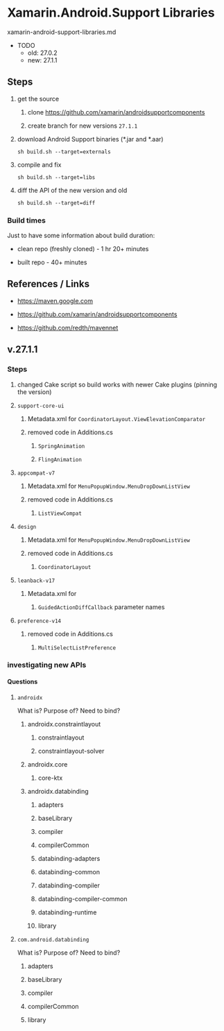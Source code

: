 # Xamarin.Android.Support Libraries

xamarin-android-support-libraries.md

*   TODO
    *   old: 27.0.2
    *   new: 27.1.1

## Steps

1. get the source

   1. clone https://github.com/xamarin/androidsupportcomponents
   
   2. create branch for new versions `27.1.1`
   
2. download Android Support binaries (*.jar and *.aar)

   `sh build.sh --target=externals`
   
3. compile and fix

   `sh build.sh --target=libs`

4. diff the API of the new version and old

   `sh build.sh --target=diff`


### Build times

Just to have some information about build duration:

*   clean repo (freshly cloned) - 1 hr 20+ minutes

*   built repo - 40+ minutes

## References / Links

*   https://maven.google.com

*   https://github.com/xamarin/androidsupportcomponents

*   https://github.com/redth/mavennet


## v.27.1.1

### Steps

1.  changed Cake script so build works with newer Cake plugins (pinning the version)

2.  `support-core-ui`

    1.  Metadata.xml for `CoordinatorLayout.ViewElevationComparator`
    
    2.  removed code in Additions.cs

        1.  `SpringAnimation`

        2.  `FlingAnimation`

3.  `appcompat-v7`

    1.  Metadata.xml for `MenuPopupWindow.MenuDropDownListView`

    2.  removed code in Additions.cs

        1.  `ListViewCompat`

3.  `design`

    1.  Metadata.xml for `MenuPopupWindow.MenuDropDownListView`

    2.  removed code in Additions.cs

        1.  `CoordinatorLayout`

4.  `leanback-v17`

    1.  Metadata.xml for 
    
        1.  `GuidedActionDiffCallback` parameter names

5.  `preference-v14`

    1.  removed code in Additions.cs

        1.  `MultiSelectListPreference`



### investigating new APIs

#### Questions

1.  `androidx` 

    What is? 
    Purpose of? 
    Need to bind?

    1.  androidx.constraintlayout

        1.  constraintlayout

        2.  constraintlayout-solver

    2.  androidx.core

        1.  core-ktx

    3.  androidx.databinding

        1.  adapters

        2.  baseLibrary

        3.  compiler

        4.  compilerCommon

        5.  databinding-adapters

        6.  databinding-common

        7.  databinding-compiler

        8.  databinding-compiler-common

        9.  databinding-runtime

        10. library

2.  `com.android.databinding`

    What is? 
    Purpose of? 
    Need to bind?

    1.  adapters

    2.  baseLibrary

    3.  compiler

    4.  compilerCommon

    5.  library


